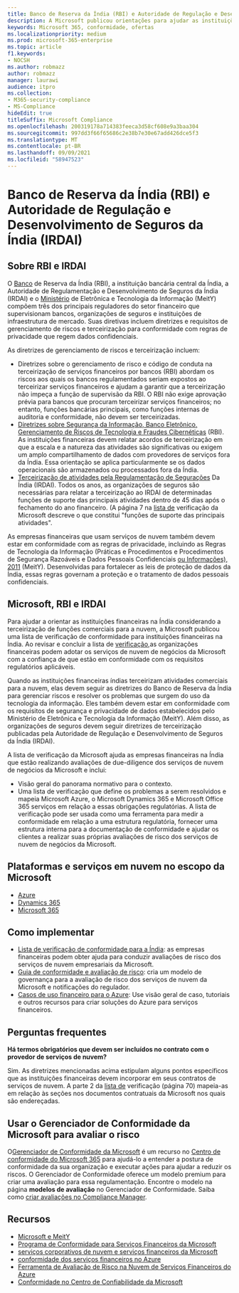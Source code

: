 ```yaml
---
title: Banco de Reserva da Índia (RBI) e Autoridade de Regulação e Desenvolvimento de Seguros da Índia (IRDAI)
description: A Microsoft publicou orientações para ajudar as instituições financeiras na Índia com a adoção na nuvem.
keywords: Microsoft 365, conformidade, ofertas
ms.localizationpriority: medium
ms.prod: microsoft-365-enterprise
ms.topic: article
f1.keywords:
- NOCSH
ms.author: robmazz
author: robmazz
manager: laurawi
audience: itpro
ms.collection:
- M365-security-compliance
- MS-Compliance
hideEdit: true
titleSuffix: Microsoft Compliance
ms.openlocfilehash: 200319178a714383feeca3d58cf608e9a3baa304
ms.sourcegitcommit: 997dd3f66f65686c2e38b7e30e67add426dce5f3
ms.translationtype: MT
ms.contentlocale: pt-BR
ms.lasthandoff: 09/09/2021
ms.locfileid: "58947523"
---
```

# <a name="reserve-bank-of-india-rbi-and-insurance-regulatory-and-development-authority-of-india-irdai"></a>Banco de Reserva da Índia (RBI) e Autoridade de Regulação e Desenvolvimento de Seguros da Índia (IRDAI)

## <a name="about-rbi-and-irdai"></a>Sobre RBI e IRDAI

O [Banco](https://www.rbi.org.in/) de Reserva da Índia (RBI), a instituição bancária central da Índia, a Autoridade de Regulamentação e Desenvolvimento de Seguros da Índia (IRDAI) e o [Ministério](https://meity.gov.in/content/information-technology-act) de Eletrônica e Tecnologia da Informação (MeitY) compõem três dos principais reguladores do setor financeiro que supervisionam bancos, organizações de seguros e instituições de infraestrutura de mercado. [](https://www.irdai.gov.in/Defaulthome.aspx?page=H1) Suas diretivas incluem diretrizes e requisitos de gerenciamento de riscos e terceirização para conformidade com regras de privacidade que regem dados confidenciais.

As diretrizes de gerenciamento de riscos e terceirização incluem:

- [](https://rbidocs.rbi.org.in/rdocs/notification/PDFs/73713.pdf) Diretrizes sobre o gerenciamento de risco e código de conduta na terceirização de serviços financeiros por bancos (RBI) abordam os riscos aos quais os bancos regulamentados seriam expostos ao terceirizar serviços financeiros e ajudam a garantir que a terceirização não impeça a função de supervisão da RBI. O RBI não exige aprovação prévia para bancos que procuram terceirizar serviços financeiros; no entanto, funções bancárias principais, como funções internas de auditoria e conformidade, não devem ser terceirizadas.
- [Diretrizes sobre Segurança da Informação, Banco Eletrônico, Gerenciamento de Riscos de Tecnologia e Fraudes Cibernéticas](https://rbidocs.rbi.org.in/rdocs/content/PDFs/GBS300411F.pdf) (RBI). As instituições financeiras devem relatar acordos de terceirização em que a escala e a natureza das atividades são significativas ou exigem um amplo compartilhamento de dados com provedores de serviços fora da Índia. Essa orientação se aplica particularmente se os dados operacionais são armazenados ou processados fora da Índia.
- [Terceirização de atividades pela Regulamentação de Segurações](https://www.irdai.gov.in/ADMINCMS/cms/frmGeneral_Layout.aspx?page=PageNo3149&flag=1) Da Índia (IRDAI). Todos os anos, as organizações de seguros são necessárias para relatar a terceirização ao IRDAI de determinadas funções de suporte das principais atividades dentro de 45 dias após o fechamento do ano financeiro. (A página 7 na [lista de](https://servicetrust.microsoft.com/Documents/TrustDocuments?command=Download&downloadType=Document&downloadId=26f4af15-2771-4cd4-a7c7-9328149f9453&docTab=6d000410-c9e9-11e7-9a91-892aae8839ad_Compliance_Guides) verificação da Microsoft descreve o que constitui "funções de suporte das principais atividades".

As empresas financeiras que usam serviços de nuvem também devem estar em conformidade com as regras de privacidade, incluindo as Regras de Tecnologia da Informação (Práticas e Procedimentos e Procedimentos de Segurança Razoáveis e Dados Pessoais Confidenciais [ou Informações), 2011](https://meity.gov.in/sites/upload_files/dit/files/GSR313E_10511\(1\).pdf) (MeitY). Desenvolvidas para fortalecer as leis de proteção de dados da Índia, essas regras governam a proteção e o tratamento de dados pessoais confidenciais.

## <a name="microsoft-rbi-and-irdai"></a>Microsoft, RBI e IRDAI

Para ajudar a orientar as instituições financeiras na Índia considerando a terceirização de funções comerciais para a nuvem, a Microsoft publicou uma lista de verificação de conformidade para instituições financeiras na Índia. Ao revisar e concluir a lista de [verificação,](https://servicetrust.microsoft.com/Documents/TrustDocuments?command=Download&downloadType=Document&downloadId=26f4af15-2771-4cd4-a7c7-9328149f9453&docTab=6d000410-c9e9-11e7-9a91-892aae8839ad_Compliance_Guides)as organizações financeiras podem adotar os serviços de nuvem de negócios da Microsoft com a confiança de que estão em conformidade com os requisitos regulatórios aplicáveis.

Quando as instituições financeiras índias terceirizam atividades comerciais para a nuvem, elas devem seguir as diretrizes do Banco de Reserva da Índia para gerenciar riscos e resolver os problemas que surgem do uso da tecnologia da informação. Eles também devem estar em conformidade com os requisitos de segurança e privacidade de dados estabelecidos pelo Ministério de Eletrônica e Tecnologia da Informação (MeitY). Além disso, as organizações de seguros devem seguir diretrizes de terceirização publicadas pela Autoridade de Regulação e Desenvolvimento de Seguros da Índia (IRDAI).

A lista de verificação da Microsoft ajuda as empresas financeiras na Índia que estão realizando avaliações de due-diligence dos serviços de nuvem de negócios da Microsoft e inclui:

- Visão geral do panorama normativo para o contexto.
- Uma lista de verificação que define os problemas a serem resolvidos e mapeia Microsoft Azure, o Microsoft Dynamics 365 e Microsoft Office 365 serviços em relação a essas obrigações regulatórias. A lista de verificação pode ser usada como uma ferramenta para medir a conformidade em relação a uma estrutura regulatória, fornecer uma estrutura interna para a documentação de conformidade e ajudar os clientes a realizar suas próprias avaliações de risco dos serviços de nuvem de negócios da Microsoft.

## <a name="microsoft-in-scope-cloud-platforms--services"></a>Plataformas e serviços em nuvem no escopo da Microsoft

- [Azure](https://gallery.technet.microsoft.com/Overview-of-Azure-c1be3942)
- [Dynamics 365](https://aka.ms/d365-compliance-list)
- [Microsoft 365](https://servicetrust.microsoft.com/ViewPage/TrustDocuments?command=Download&downloadType=Document&downloadId=9f756cce-b15d-45a9-94d7-6a583dee4401&docTab=6d000410-c9e9-11e7-9a91-892aae8839ad_Compliance_Guides)

## <a name="how-to-implement"></a>Como implementar

- [Lista de verificação de conformidade para a Índia](https://servicetrust.microsoft.com/Documents/TrustDocuments?command=Download&downloadType=Document&downloadId=26f4af15-2771-4cd4-a7c7-9328149f9453&docTab=6d000410-c9e9-11e7-9a91-892aae8839ad_Compliance_Guides): as empresas financeiras podem obter ajuda para conduzir avaliações de risco dos serviços de nuvem empresariais da Microsoft.
- [Guia de conformidade e avaliação de risco](https://servicetrust.microsoft.com/ViewPage/TrustDocuments?command=Download&downloadType=Document&downloadId=edee9b14-3661-4a16-ba83-c35caf672bd7&docTab=6d000410-c9e9-11e7-9a91-892aae8839ad_FAQ_and_White_Papers): cria um modelo de governança para a avaliação de risco dos serviços de nuvem da Microsoft e notificações do regulador.
- [Casos de uso financeiro para o Azure](/azure/industry/financial/): Use visão geral de caso, tutoriais e outros recursos para criar soluções do Azure para serviços financeiros.

## <a name="frequently-asked-questions"></a>Perguntas frequentes

**Há termos obrigatórios que devem ser incluídos no contrato com o provedor de serviços de nuvem?**

Sim. As diretrizes mencionadas acima estipulam alguns pontos específicos que as instituições financeiras devem incorporar em seus contratos de serviços de nuvem. A parte 2 da [lista de](https://servicetrust.microsoft.com/Documents/TrustDocuments?command=Download&downloadType=Document&downloadId=26f4af15-2771-4cd4-a7c7-9328149f9453&docTab=6d000410-c9e9-11e7-9a91-892aae8839ad_Compliance_Guides) verificação (página 70) mapeia-as em relação às seções nos documentos contratuais da Microsoft nos quais são endereçadas.

## <a name="use-microsoft-compliance-manager-to-assess-your-risk"></a>Usar o Gerenciador de Conformidade da Microsoft para avaliar o risco

O[Gerenciador de Conformidade da Microsoft](/microsoft-365/compliance/compliance-manager) é um recurso no [Centro de conformidade do Microsoft 365](/microsoft-365/compliance/microsoft-365-compliance-center) para ajudá-lo a entender a postura de conformidade da sua organização e executar ações para ajudar a reduzir os riscos. O Gerenciador de Conformidade oferece um modelo premium para criar uma avaliação para essa regulamentação. Encontre o modelo na página **modelos de avaliação** no Gerenciador de Conformidade. Saiba como [criar avaliações no Compliance Manager](/microsoft-365/compliance/compliance-manager-assessments).

## <a name="resources"></a>Recursos

- [Microsoft e MeitY](offering-meity-india.md)
- [Programa de Conformidade para Serviços Financeiros da Microsoft](https://download.microsoft.com/download/6/4/7/64707E3E-6D3E-45D0-8207-A0EA3201B4A6/Microsoft%20Cloud%20-%20Financial%20Services%20Compliance%20Program%20\(Print\).pdf)
- [ serviços corporativos de nuvem e serviços financeiros da Microsoft ](https://www.microsoft.com/trustcenter/cloudservices/financialservices)
- [conformidade dos serviços financeiros no Azure](https://azure.microsoft.com/resources/videos/azurecon-2015-financial-services-compliance-in-azure/)
- [Ferramenta de Avaliação de Risco na Nuvem de Serviços Financeiros do Azure](https://servicetrust.microsoft.com/ViewPage/FFIECBlueprint?command=Download&downloadType=Document&downloadId=079a1973-711a-428f-9312-9ddd290cff7b&docTab=c726d5c0-2d1e-11e8-a485-57140ec19669_PaaS)
- [Conformidade no Centro de Confiabilidade da Microsoft](https://www.microsoft.com/trust-center/compliance/compliance-overview)
